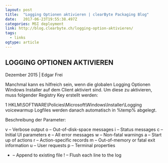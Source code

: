 ```yaml
---
layout: post 
title:  "Logging Optionen aktivieren | clearByte Packaging Blog" 
date:   2017-06-23T19:55:38.497Z 
categories: MSI deployment
link: http://blog.clearbyte.ch/logging-option-aktivieren/ 
tags:
  - links
ogtype: article 
---
```


## LOGGING OPTIONEN AKTIVIEREN
Dezember 2015 | Edgar Frei

Manchmal kann es hilfreich sein, wenn die globalen Logging Optionen Windows Installer auf dem Client aktiviert sind.
Um diese zu aktivieren, muss folgender Registry Key erstellt werden:


1
HKLM\SOFTWARE\Policies\Microsoft\Windows\Installer\Logging voicewarmup
Logfiles werden danach automatisch in %temp% abgelegt.

Beschreibung der Parameter:

v – Verbose output
o – Out-of-disk-space messages
i – Status messages
c – Initial UI parameters
e – All error messages
w – Non-fatal warnings
a – Start up of actions
r – Action-specific records
m – Out-of-memory or fatal exit information
u – User requests
p – Terminal properties
+ – Append to existing file
! – Flush each line to the log
